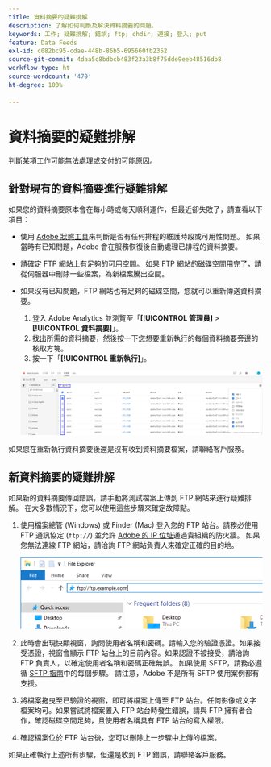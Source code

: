 ```yaml
---
title: 資料摘要的疑難排解
description: 了解如何判斷及解決資料摘要的問題。
keywords: 工作; 疑難排解; 錯誤; ftp; chdir; 連接; 登入; put
feature: Data Feeds
exl-id: c082bc95-cdae-448b-86b5-695660fb2352
source-git-commit: 4daa5c8bdbcb483f23a3b8f75dde9eeb48516db8
workflow-type: ht
source-wordcount: '470'
ht-degree: 100%

---
```


# 資料摘要的疑難排解

判斷某項工作可能無法處理或交付的可能原因。

## 針對現有的資料摘要進行疑難排解

如果您的資料摘要原本會在每小時或每天順利運作，但最近卻失敗了，請查看以下項目：

* 使用 [Adobe 狀態工具](https://status.adobe.com/en/experience_cloud)來判斷是否有任何排程的維護時段或可用性問題。 如果當時有已知問題，Adobe 會在服務恢復後自動處理已排程的資料摘要。
* 請確定 FTP 網站上有足夠的可用空間。 如果 FTP 網站的磁碟空間用完了，請從伺服器中刪除一些檔案，為新檔案騰出空間。
* 如果沒有已知問題，FTP 網站也有足夠的磁碟空間，您就可以重新傳送資料摘要。

   1. 登入 Adobe Analytics 並瀏覽至「**[!UICONTROL 管理員]** > **[!UICONTROL 資料摘要]**」。
   2. 找出所需的資料摘要，然後按一下您想要重新執行的每個資料摘要旁邊的核取方塊。
   3. 按一下「**[!UICONTROL 重新執行]**」。

   ![重新執行](assets/rerun.png)

如果您在重新執行資料摘要後還是沒有收到資料摘要檔案，請聯絡客戶服務。

## 新資料摘要的疑難排解

如果新的資料摘要傳回錯誤，請手動將測試檔案上傳到 FTP 網站來進行疑難排解。 在大多數情況下，您可以使用這些步驟來確定故障點。

1. 使用檔案總管 (Windows) 或 Finder (Mac) 登入您的 FTP 站台。請務必使用 FTP 通訊協定 (`ftp://`) 並允許 [Adobe 的 IP 位址](/help/technotes/ip-addresses.md)通過貴組織的防火牆。 如果您無法連線 FTP 網站，請洽詢 FTP 網站負責人來確定正確的目的地。

   ![檔案總管](assets/file_explorer.png)

2. 此時會出現快顯視窗，詢問使用者名稱和密碼。請輸入您的驗證憑證。如果接受憑證，視窗會顯示 FTP 站台上的目前內容。如果認證不被接受，請洽詢 FTP 負責人，以確定使用者名稱和密碼正確無誤。 如果使用 SFTP，請務必遵循 [SFTP 指南](../ftp-and-sftp/c-sftp/ftp-sftp.md)中的每個步驟。 請注意，Adobe 不是所有 SFTP 使用案例都有支援。
3. 將檔案拖曳至已驗證的視窗，即可將檔案上傳至 FTP 站台。任何影像或文字檔案均可。如果嘗試將檔案置入 FTP 站台時發生錯誤，請與 FTP 擁有者合作，確認磁碟空間足夠，且使用者名稱具有 FTP 站台的寫入權限。
4. 確認檔案位於 FTP 站台後，您可以刪除上一步驟中上傳的檔案。

如果正確執行上述所有步驟，但還是收到 FTP 錯誤，請聯絡客戶服務。
